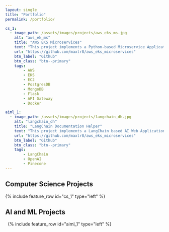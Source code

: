 ```yaml
---
layout: single
title: "Portfolio"
permalink: /portfolio/

cs_1:
  - image_path: /assets/images/projects/aws_eks_ms.jpg
    alt: "aws_ek_ms"
    title: "AWS EKS Microservices"
    text: "This project implements a Python-based Microservice Application on AWS Elastic Kubernetes Services (EKS) where a user can upload a video and get it processed into a sound file (mp3)."
    url: "https://github.com/maxlr8/aws_eks_microservices"
    btn_label: "Github"
    btn_class: "btn--primary"
    tags:
        - AWS
        - EKS
        - EC2
        - PostgresDB
        - MongoDB
        - Flask
        - API Gateway
        - Docker

aiml_1:
  - image_path: /assets/images/projects/langchain_dh.jpg
    alt: "langchain_dh"
    title: "LangChain Documentation Helper"
    text: "This project implements a LangChain based AI Web Application that is trained and deployed to answer ay question about LangChain (Sources from Official LangChain documentation)."
    url: "https://github.com/maxlr8/aws_eks_microservices"
    btn_label: "Github"
    btn_class: "btn--primary"
    tags:
        - LangChain
        - OpenAI
        - Pinecone
---
```


## Computer Science Projects 

{% include feature_row id="cs_1" type="left" %}
<a name="AWS EKS Microservices"></a>


## AI and ML Projects

&nbsp;
{% include feature_row id="aiml_1" type="left" %}
<a name="LangChain Documentation Helper">
